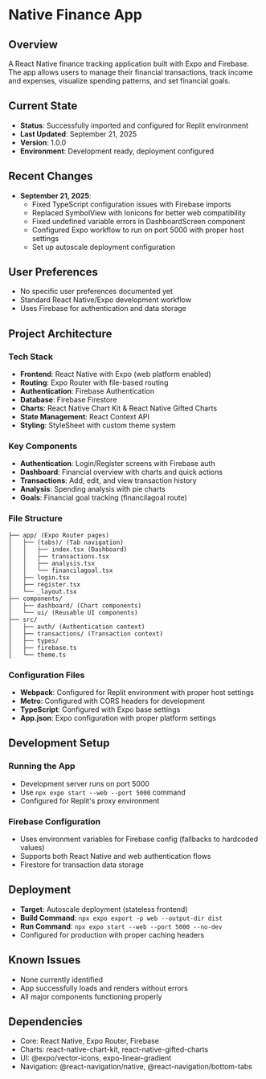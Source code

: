 # Native Finance App

## Overview
A React Native finance tracking application built with Expo and Firebase. The app allows users to manage their financial transactions, track income and expenses, visualize spending patterns, and set financial goals.

## Current State
- **Status**: Successfully imported and configured for Replit environment
- **Last Updated**: September 21, 2025
- **Version**: 1.0.0
- **Environment**: Development ready, deployment configured

## Recent Changes
- **September 21, 2025**: 
  - Fixed TypeScript configuration issues with Firebase imports
  - Replaced SymbolView with Ionicons for better web compatibility
  - Fixed undefined variable errors in DashboardScreen component
  - Configured Expo workflow to run on port 5000 with proper host settings
  - Set up autoscale deployment configuration

## User Preferences
- No specific user preferences documented yet
- Standard React Native/Expo development workflow
- Uses Firebase for authentication and data storage

## Project Architecture

### Tech Stack
- **Frontend**: React Native with Expo (web platform enabled)
- **Routing**: Expo Router with file-based routing
- **Authentication**: Firebase Authentication
- **Database**: Firebase Firestore
- **Charts**: React Native Chart Kit & React Native Gifted Charts
- **State Management**: React Context API
- **Styling**: StyleSheet with custom theme system

### Key Components
- **Authentication**: Login/Register screens with Firebase auth
- **Dashboard**: Financial overview with charts and quick actions
- **Transactions**: Add, edit, and view transaction history
- **Analysis**: Spending analysis with pie charts
- **Goals**: Financial goal tracking (financilagoal route)

### File Structure
```
├── app/ (Expo Router pages)
│   ├── (tabs)/ (Tab navigation)
│   │   ├── index.tsx (Dashboard)
│   │   ├── transactions.tsx
│   │   ├── analysis.tsx
│   │   └── financilagoal.tsx
│   ├── login.tsx
│   ├── register.tsx
│   └── _layout.tsx
├── components/
│   ├── dashboard/ (Chart components)
│   └── ui/ (Reusable UI components)
├── src/
│   ├── auth/ (Authentication context)
│   ├── transactions/ (Transaction context)
│   ├── types/
│   ├── firebase.ts
│   └── theme.ts
```

### Configuration Files
- **Webpack**: Configured for Replit environment with proper host settings
- **Metro**: Configured with CORS headers for development
- **TypeScript**: Configured with Expo base settings
- **App.json**: Expo configuration with proper platform settings

## Development Setup

### Running the App
- Development server runs on port 5000
- Use `npx expo start --web --port 5000` command
- Configured for Replit's proxy environment

### Firebase Configuration
- Uses environment variables for Firebase config (fallbacks to hardcoded values)
- Supports both React Native and web authentication flows
- Firestore for transaction data storage

## Deployment
- **Target**: Autoscale deployment (stateless frontend)
- **Build Command**: `npx expo export -p web --output-dir dist`
- **Run Command**: `npx expo start --web --port 5000 --no-dev`
- Configured for production with proper caching headers

## Known Issues
- None currently identified
- App successfully loads and renders without errors
- All major components functioning properly

## Dependencies
- Core: React Native, Expo Router, Firebase
- Charts: react-native-chart-kit, react-native-gifted-charts
- UI: @expo/vector-icons, expo-linear-gradient
- Navigation: @react-navigation/native, @react-navigation/bottom-tabs
